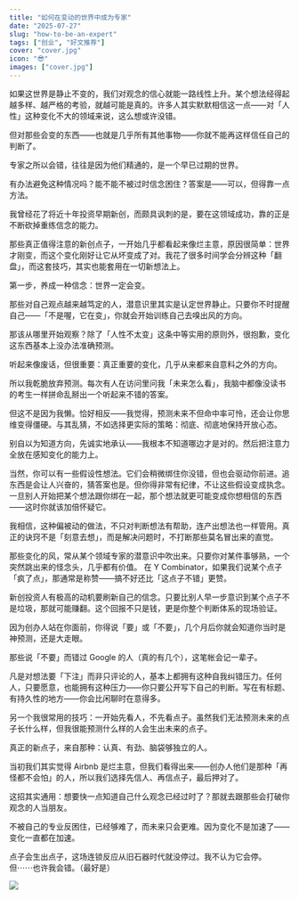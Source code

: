 ```yaml
---
title: "如何在变动的世界中成为专家"
date: "2025-07-27"
slug: "how-to-be-an-expert"
tags: ["创业", "好文推荐"]
cover: "cover.jpg"
icon: "😎"
images: ["cover.jpg"]
---
```

如果这世界是静止不变的，我们对观念的信心就能一路线性上升。某个想法经得起越多样、越严格的考验，就越可能是真的。许多人其实默默相信这一点——对「人性」这种变化不大的领域来说，这么想或许没错。



但对那些会变的东西——也就是几乎所有其他事物——你就不能再这样信任自己的判断了。



专家之所以会错，往往是因为他们精通的，是一个早已过期的世界。



有办法避免这种情况吗？能不能不被过时信念困住？答案是——可以，但得靠一点方法。



我曾经花了将近十年投资早期新创，而颇具讽刺的是，要在这领域成功，靠的正是不断砍掉重练信念的能力。



那些真正值得注意的新创点子，一开始几乎都看起来像烂主意，原因很简单：世界才刚变，而这个变化刚好让它从坏变成了对。我花了很多时间学会分辨这种「翻盘」，而这套技巧，其实也能套用在一切新想法上。



第一步，养成一种信念：世界一定会变。



那些对自己观点越来越笃定的人，潜意识里其实是认定世界静止。只要你不时提醒自己——「不是喔，它在变」，你就会开始训练自己去嗅出风的方向。



那该从哪里开始观察？除了「人性不太变」这条中等实用的原则外，很抱歉，变化这东西基本上没办法准确预测。



听起来像废话，但很重要：真正重要的变化，几乎从来都来自意料之外的方向。



所以我乾脆放弃预测。每次有人在访问里问我「未来怎么看」，我脑中都像没读书的考生一样拼命乱掰出一个听起来不错的答案。



但这不是因为我懒。恰好相反——我觉得，预测未来不但命中率可怜，还会让你思维变得僵硬。与其乱猜，不如选择更实际的策略：彻底、彻底地保持开放心态。



别自以为知道方向，先诚实地承认——我根本不知道哪边才是对的。然后把注意力全放在感知变化的能力上。



当然，你可以有一些假设性想法。它们会稍微绑住你没错，但也会驱动你前进。追东西是会让人兴奋的，猜答案也是。但你得非常有纪律，不让这些假设变成执念。
一旦别人开始把某个想法跟你绑在一起，那个想法就更可能变成你想相信的东西——这时你就该加倍怀疑它。



我相信，这种偏被动的做法，不只对判断想法有帮助，连产出想法也一样管用。真正的诀窍不是「刻意去想」，而是解决问题时，不打断那些莫名冒出来的直觉。



那些变化的风，常从某个领域专家的潜意识中吹出来。只要你对某件事够熟，一个突然跳出来的怪念头，几乎都有价值。
在 Y Combinator，如果我们说某个点子「疯了点」，那通常是称赞——搞不好还比「这点子不错」更赞。



新创投资人有极高的动机要刷新自己的信念。只要比别人早一步意识到某个点子不是垃圾，那就可能赚翻。这个回报不只是钱，更是你整个判断体系的现场验证。



因为创办人站在你面前，你得说「要」或「不要」，几个月后你就会知道你当时是神预测，还是大走眼。



那些说「不要」而错过 Google 的人（真的有几个），这笔帐会记一辈子。



凡是对想法要「下注」而非只评论的人，基本上都拥有这种自我纠错压力。任何人，只要愿意，也能拥有这种压力——你只要公开写下自己的判断。写在有标题、有持久性的地方——你会比闲聊时在意得多。



另一个我很常用的技巧：一开始先看人，不先看点子。虽然我们无法预测未来的点子长什么样，但我很能预测什么样的人会生出未来的点子。



真正的新点子，来自那种：认真、有劲、脑袋够独立的人。



当初我们其实觉得 Airbnb 是烂主意，但我们看得出来——创办人他们是那种「再怪都不会怕」的人，所以我们选择先信人、再信点子，最后押对了。



这招其实通用：想要快一点知道自己什么观念已经过时了？那就去跟那些会打破你观念的人当朋友。



不被自己的专业反困住，已经够难了，而未来只会更难。因为变化不是加速了——变化一直都在加速。



点子会生出点子，这场连锁反应从旧石器时代就没停过。我不认为它会停。
但⋯⋯也许我会错。（最好是）




![](https://prod-files-secure.s3.us-west-2.amazonaws.com/112d0858-5090-4d34-a606-b75eb8d65fd2/46476355-9cf3-4e99-9b7a-3531bc426380/1000202064.png?X-Amz-Algorithm=AWS4-HMAC-SHA256&X-Amz-Content-Sha256=UNSIGNED-PAYLOAD&X-Amz-Credential=ASIAZI2LB466TRGEKUJT%2F20251010%2Fus-west-2%2Fs3%2Faws4_request&X-Amz-Date=20251010T071310Z&X-Amz-Expires=3600&X-Amz-Security-Token=IQoJb3JpZ2luX2VjEE8aCXVzLXdlc3QtMiJGMEQCIGHa5j94bTiT3BEHK6LsgyZldNGvU6ttQHqZ3VLbMhHuAiBLixrH8T7fCYv%2BbCrq2UlxPpioy2LAaERuoNe%2B%2BZoy9iqIBAjo%2F%2F%2F%2F%2F%2F%2F%2F%2F%2F8BEAAaDDYzNzQyMzE4MzgwNSIMFpW9VvDwVo8YQfrIKtwDfHZv3xlIP91u7Qgzzh%2BqUlzit7R50%2BsGGMljoRnHEtSspswtwffEw6%2BMsB%2FpDowEOp2J7kPFd1sKTO%2FgTF87SY88r0sXAUCD%2B%2FmUxkAj3i2TH3rY%2BakxOg44tBGBEifopmlsAmJrPU04Em0E7oAQ1HL8tbYOjrqMUnDeWZA806I%2BUfIXKL40xS%2Bita7AVyeC3RTwGL4L5kWWwriS%2FG1svHCmCo4%2BVDscCWl0ORM1icjXFfMX5iff0AP6f2BaFmo1L%2BhBlyrnfbtdD8yyrP8omLeYh44ciZ9b8xxqzkBTUBcWhCX5Ki%2F2C2WRCySl4KBluJqvBFARDXuz5oAitETHd1l9T7KrTp%2FopZ0nI%2BSpTJUfo5dn0XTrG1UhR474KagV%2BDBwK1QANRYGlB45t%2FghBQc12MDelZOjmwdp7NLty2ApUZ2ulIee%2FuNMHLPkvlLT9qEmKaRGp%2FttQ3SOY3oBsNw1TkrxRi9GCqM2swtGb9Ab3J%2B1cY9BlLJCdRvMJFJAFJ6nx7cwlXNuaLN7nSnKUB9UltPXjXRFtaqsP9swbPa4%2FiXwTGcRMAsu4tVNX3r2m7Fp%2BFKU6%2FrLAULstPb94SwYJK7NPDknoI%2Bq0m%2B9Rqscffa2Zx1Wd69igzIwgtqixwY6pgFcKIeZudK7kB9XVv4obr9U5k%2BpdbnqxYzjDWPNETzzdDLwotxE8rknZ4XV%2Fj9mq6R%2BpLkDECOnCOflx2CI36%2B%2FjUBdnQL8rrc28gK1e%2FPOPBUf9GCgunLObY9f9RYZe%2BpwGUql1EXpgsD%2BuBBs73FIExNyEmUwU7B793RQtuG%2F%2FIVWS550Wy038C7192e6zjTQs4SyGRrxE6fn3MNr%2Bj%2Fu05yAOh81&X-Amz-Signature=bbd8a6edd8f1c9a2e1786d18ecbdb8aebc9cf85c705c1746a9f3486a48f94c12&X-Amz-SignedHeaders=host&x-amz-checksum-mode=ENABLED&x-id=GetObject)

